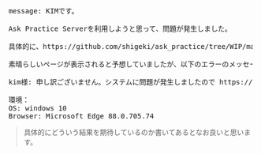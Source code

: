 <pre>
 message: KIMです。

 Ask Practice Serverを利用しようと思って、問題が発生しました。

 具体的に、https://github.com/shigeki/ask_practice/tree/WIP/manualのAsk Practice Server 利用方法に従って、https://html5.ohtsu.org/ask_practice?name=kimという形でアクセスしようとしました。

 素晴らしいページが表示されると予想していましたが、以下のエラーのメッセージが出てきました。

 kim様: 申し訳ございません。システムに問題が発生しましたので https://github.com/shigeki/ask_practice/issues までお問い合わせください。github使いたくない、もしくはアカウントのない方は https://html5.ohtsu.org/question.html までお問い合わせください

 環境：
 OS: windows 10
 Browser: Microsoft Edge 88.0.705.74
</pre>

> 具体的にどういう結果を期待しているのか書いてあるとなお良いと思います。
